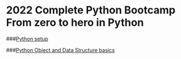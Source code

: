# 2022 Complete Python Bootcamp From zero to hero in Python

###[Python setup](./setup.md)

###[Python Object and Data Structure basics](./objectDS.md)
